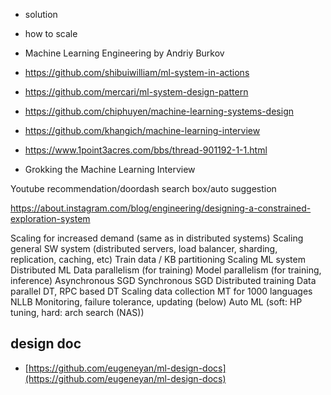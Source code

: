
- solution
- how to scale



- Machine Learning Engineering by Andriy Burkov
- https://github.com/shibuiwilliam/ml-system-in-actions
- https://github.com/mercari/ml-system-design-pattern
- https://github.com/chiphuyen/machine-learning-systems-design
- https://github.com/khangich/machine-learning-interview

- https://www.1point3acres.com/bbs/thread-901192-1-1.html
- Grokking the Machine Learning Interview

Youtube recommendation/doordash search box/auto suggestion


https://about.instagram.com/blog/engineering/designing-a-constrained-exploration-system



Scaling for increased demand (same as in distributed systems)
Scaling general SW system (distributed servers, load balancer, sharding, replication, caching, etc)
Train data / KB partitioning
Scaling ML system
Distributed ML
Data parallelism (for training)
Model parallelism (for training, inference)
Asynchronous SGD
Synchronous SGD
Distributed training
Data parallel DT, RPC based DT
Scaling data collection
MT for 1000 languages
NLLB
Monitoring, failure tolerance, updating (below)
Auto ML (soft: HP tuning, hard: arch search (NAS))


## design doc
- [https://github.com/eugeneyan/ml-design-docs](https://github.com/eugeneyan/ml-design-docs)
